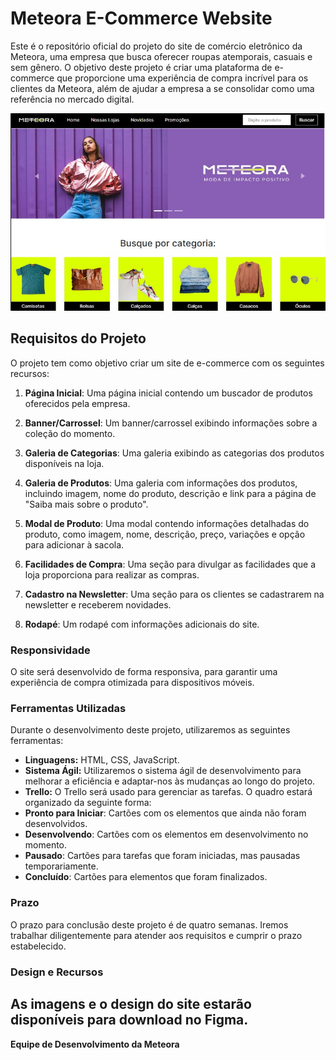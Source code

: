 # Meteora E-Commerce Website

Este é o repositório oficial do projeto do site de comércio eletrônico da Meteora, uma empresa que busca oferecer roupas atemporais, casuais e sem gênero. O objetivo deste projeto é criar uma plataforma de e-commerce que proporcione uma experiência de compra incrível para os clientes da Meteora, além de ajudar a empresa a se consolidar como uma referência no mercado digital.

![Imagem do site](Assets/meteora.JPG)

## Requisitos do Projeto

O projeto tem como objetivo criar um site de e-commerce com os seguintes recursos:

1. **Página Inicial**: Uma página inicial contendo um buscador de produtos oferecidos pela empresa.

2. **Banner/Carrossel**: Um banner/carrossel exibindo informações sobre a coleção do momento.

3. **Galeria de Categorias**: Uma galeria exibindo as categorias dos produtos disponíveis na loja.

4. **Galeria de Produtos**: Uma galeria com informações dos produtos, incluindo imagem, nome do produto, descrição e link para a página de "Saiba mais sobre o produto".

5. **Modal de Produto**: Uma modal contendo informações detalhadas do produto, como imagem, nome, descrição, preço, variações e opção para adicionar à sacola.

6. **Facilidades de Compra**: Uma seção para divulgar as facilidades que a loja proporciona para realizar as compras.

7. **Cadastro na Newsletter**: Uma seção para os clientes se cadastrarem na newsletter e receberem novidades.

8. **Rodapé**: Um rodapé com informações adicionais do site.

### Responsividade

O site será desenvolvido de forma responsiva, para garantir uma experiência de compra otimizada para dispositivos móveis.

### Ferramentas Utilizadas

Durante o desenvolvimento deste projeto, utilizaremos as seguintes ferramentas:

- **Linguagens:** HTML, CSS, JavaScript.
- **Sistema Ágil:** Utilizaremos o sistema ágil de desenvolvimento para melhorar a eficiência e adaptar-nos às mudanças ao longo do projeto.
- **Trello:** O Trello será usado para gerenciar as tarefas. O quadro estará organizado da seguinte forma:
- **Pronto para Iniciar**: Cartões com os elementos que ainda não foram desenvolvidos.
- **Desenvolvendo**: Cartões com os elementos em desenvolvimento no momento.
- **Pausado**: Cartões para tarefas que foram iniciadas, mas pausadas temporariamente.
- **Concluído**: Cartões para elementos que foram finalizados.

### Prazo

O prazo para conclusão deste projeto é de quatro semanas. Iremos trabalhar diligentemente para atender aos requisitos e cumprir o prazo estabelecido.

### Design e Recursos

As imagens e o design do site estarão disponíveis para download no Figma.
---

**Equipe de Desenvolvimento da Meteora**
